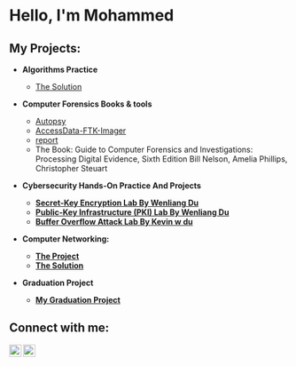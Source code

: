 <h1>Hello, I'm Mohammed </h1>

<h2>My Projects:</h2>

- <b>Algorithms Practice</b>
  - [The Solution](https://github.com/Mohammed-Alsahli/Algorithm-project-.git)
- <b> Computer Forensics Books & tools</b>
  - [Autopsy](https://github.com/Mohammed-Alsahli/-Autopsy.git)
  - [AccessData-FTK-Imager](https://github.com/Mohammed-Alsahli/AccessData-FTK-Imager.git)
  - [report](https://github.com/Mohammed-Alsahli/report-about-the-current-digital-forensics-field..git)
  - The Book: Guide to Computer Forensics and Investigations: Processing Digital Evidence, Sixth Edition Bill Nelson, Amelia Phillips, Christopher Steuart  <b>
- <b>Cybersecurity Hands-On Practice And Projects</b>
  - [Secret-Key Encryption Lab By Wenliang Du](https://github.com/Mohammed-Alsahli/Secret-Key-Encryption.git)
  - [Public-Key Infrastructure (PKI) Lab By Wenliang Du](https://github.com/Mohammed-Alsahli/Public-Key-Infrastructure-PKI-Lab.git)
  - [Buffer Overflow Attack Lab By Kevin w du](https://github.com/Mohammed-Alsahli/Buffer-Overflow-Attack.git)

- <b>Computer Networking:</b>
  - [The Project](https://github.com/Mohammed-Alsahli/Computer-Networking.git)
  - [The Solution](https://www.youtube.com/watch?v=p3KVrTl1Ea4&t=6s&ab_channel=MohammedWs)
 
- <b>Graduation Project</b>
  - [My Graduation Project](https://github.com/Mohammed-Alsahli/Secure-and-Decentralized-Car-Ownership-Management-System-Using-Blockchain-Technology---Copy.git)


<h2>Connect with me:</h2>

[<img align="left" alt="JoshMadakor | Twitter" width="22px" src="https://cdn.jsdelivr.net/npm/simple-icons@v3/icons/twitter.svg" />][twitter]
[<img align="left" alt="JoshMadakor | LinkedIn" width="22px" src="https://cdn.jsdelivr.net/npm/simple-icons@v3/icons/linkedin.svg" />][linkedin]

[twitter]: https://twitter.com/mwAlsahli

[linkedin]: https://www.linkedin.com/in/mohammed-alsahli-750823255/
<!--

Here are some ideas to get you started:

- 🔭 I’m currently working on ...
- 🌱 I’m currently learning ...
- 👯 I’m looking to collaborate on ...
- 🤔 I’m looking for help with ...
- 💬 Ask me about ...
- 📫 How to reach me: ...
- 😄 Pronouns: ...
- ⚡ Fun fact: ...
-->
